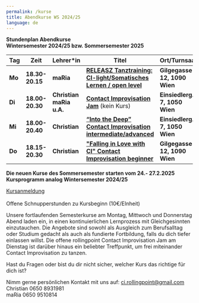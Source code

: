```yaml
---
permalink: /kurse
title: Abendkurse WS 2024/25
language: de
---
```

**Stundenplan Abendkurse**\
**Wintersemester 2024/25 bzw. Sommersemester 2025**

| Tag    | Zeit            | Lehrer*in                | Titel                                                                           | Ort/Turnsaal                  |
| ------ | --------------- | ------------------------ | ------------------------------------------------------------------------------- | ----------------------------- |
| **Mo** | **18.30-20.15** | **maRia**                | **[RELEASZ Tanztraining: CI-light/Somatisches Lernen / open level](/releasze)** | **Gilgegasse 12, 1090 Wien**  |
| **Di** | **18.00-20.30** | **Christian maRia u.A.** | **[Contact Improvisation Jam](/jams)** (kein Kurs)                              | **Einsiedlerg. 7, 1050 Wien** |
| **Mi** | **18.00-20.40** | **Christian**            | **[“Into the Deep” Contact Improvisation intermediate/advanced](/contactadv)**  | **Einsiedlerg. 7, 1050 Wien** |
| **Do** | **18.15-20.30** | **Christian**            | **["Falling in Love with CI" Contact Improvisation beginner](/contactbeg)**     | **Gilgegasse 12, 1090 Wien**  |

**Die neuen Kurse des Sommersemester starten vom 24.- 27.2.2025**\
**Kursprogramm analog Wintersemester 2024/25**

[Kursanmeldung](https://rollingpoint.at/Kursanmeldung)\
\
Offene Schnupperstunden zu Kursbeginn (10€/EInheit)

Unsere fortlaufenden Semesterkurse am Montag, Mittwoch und Donnerstag Abend laden ein, in einen kontinuierlichen Lernprozess mit Gleichgesinnten einzutauchen. Die Angebote sind sowohl als Ausgleich zum Berufsalltag oder Studium gedacht als auch als fundierte Fortbildung, falls du dich tiefer einlassen willst. Die offene rollingpoint Contact Improvisation Jam am Dienstag ist darüber hinaus ein beliebter Treffpunkt, um frei miteinander Contact Improvisation zu tanzen.

Hast du Fragen oder bist du dir nicht sicher, welcher Kurs das richtige für dich ist?

Nimm gerne persönlichen Kontakt mit uns auf: ci.rollingpoint@gmail.com\
Christian 0650 8931981\
maRia 0650 9510814